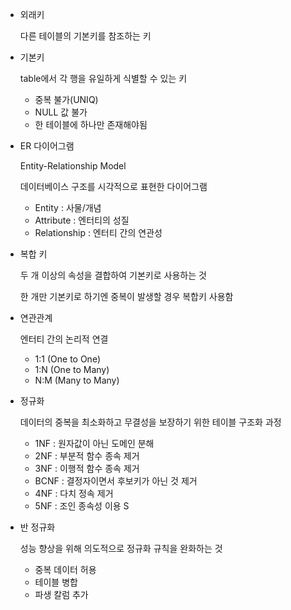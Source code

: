 - 외래키
    
    다른 테이블의 기본키를 참조하는 키
    
- 기본키
    
    table에서 각 행을 유일하게 식별할 수 있는 키
    
    - 중복 불가(UNIQ)
    - NULL 값 불가
    - 한 테이블에 하나만 존재해야됨
- ER 다이어그램
    
    Entity-Relationship Model
    
    데이터베이스 구조를 시각적으로 표현한 다이어그램
    
    - Entity : 사물/개념
    - Attribute : 엔터티의 성질
    - Relationship : 엔터티 간의 연관성
- 복합 키
    
    두 개 이상의 속성을 결합하여 기본키로 사용하는 것
    
    한 개만 기본키로 하기엔 중복이 발생할 경우 복합키 사용함
    
- 연관관계
    
    엔터티 간의 논리적 연결
    
    - 1:1 (One to One)
    - 1:N (One to Many)
    - N:M (Many to Many)
- 정규화
    
    데이터의 중복을 최소화하고 무결성을 보장하기 위한 테이블 구조화 과정
    
    - 1NF : 원자값이 아닌 도메인 분해
    - 2NF : 부분적 함수 종속 제거
    - 3NF : 이행적 함수 종속 제거
    - BCNF : 결정자이면서 후보키가 아닌 것 제거
    - 4NF : 다치 정속 제거
    - 5NF : 조인 종속성 이용
    S
    
- 반 정규화
    
    성능 향상을 위해 의도적으로 정규화 규칙을 완화하는 것
    
    - 중복 데이터 허용
    - 테이블 병합
    - 파생 칼럼 추가